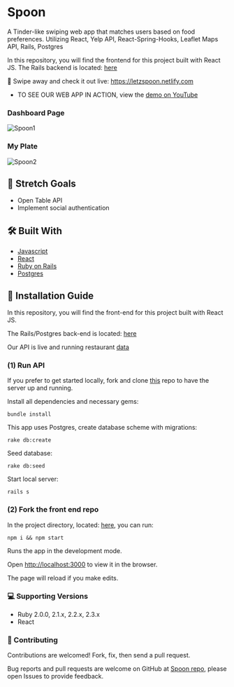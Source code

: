 # Spoon

A Tinder-like swiping web app that matches users based on food preferences. Utilizing React, Yelp API, React-Spring-Hooks, Leaflet Maps API, Rails, Postgres

In this repository, you will find the frontend for this project built with React JS. The Rails backend is located: [here](https://github.com/danherrera0/SPOON_Server)

📌 Swipe away and check it out live: https://letzspoon.netlify.com

- TO SEE OUR WEB APP IN ACTION, view the [demo on YouTube](https://www.youtube.com/watch?v=OA4ye_u4Gfc)

### Dashboard Page

![Spoon1](https://raw.githubusercontent.com/diaaanek/SPOON_Client/master/public/spoon11.png)

### My Plate

![Spoon2](https://raw.githubusercontent.com/diaaanek/SPOON_Client/master/public/myplate.png)

## 🎯 Stretch Goals

- Open Table API
- Implement social authentication

## 🛠 Built With

- [Javascript](https://www.javascript.com/)
- [React](https://reactjs.org/)
- [Ruby on Rails](https://rubyonrails.org/)
- [Postgres](https://www.sqlite.org/)

## 📑 Installation Guide

In this repository, you will find the front-end for this project built with React JS.

The Rails/Postgres back-end is located: [here](https://github.com/danherrera0/SPOON_Server)

Our API is live and running restaurant [data](https://spoon-server.herokuapp.com/api/v1/restaurants)

### (1) Run API

If you prefer to get started locally, fork and clone [this](https://github.com/danherrera0/SPOON_Server) repo to have the server up and running.

Install all dependencies and necessary gems:

`bundle install`

This app uses Postgres, create database scheme with migrations:

`rake db:create`

Seed database:

`rake db:seed`

Start local server:

`rails s`

### (2) Fork the front end repo

In the project directory, located: [here](https://github.com/diaaanek/SPOON_Client), you can run:

`npm i && npm start`

Runs the app in the development mode.

Open [http://localhost:3000](http://localhost:3000) to view it in the browser.

The page will reload if you make edits.<br>

### 💻 Supporting Versions

- Ruby 2.0.0, 2.1.x, 2.2.x, 2.3.x
- React

### 🤩 Contributing

Contributions are welcomed! Fork, fix, then send a pull request.

Bug reports and pull requests are welcome on GitHub at [Spoon repo](https://github.com/diaaanek/SPOON_client), please open Issues to provide feedback.
